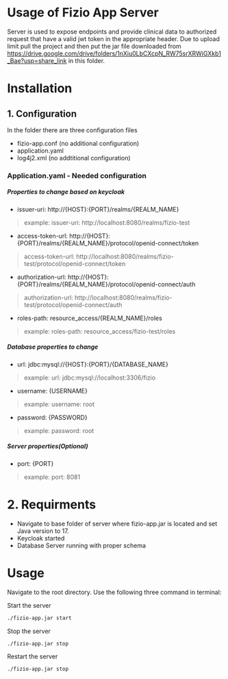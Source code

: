 # Usage of Fizio App Server
Server is used to expose endpoints and provide clinical data to authorized request that have a valid jwt token in the appropriate header.
Due to upload limit pull the project and then put the jar file downloaded from <https://drive.google.com/drive/folders/1nXiu0LbCXcpN_RW75srXRWiGXkb1_Bae?usp=share_link> in this folder.
# Installation

## 1. Configuration
In the folder there are three configuration files

- fizio-app.conf (no additional configuration)
- application.yaml
- log4j2.xml (no addtitional configuration)

### Application.yaml - Needed configuration
##### Properties to change based on keycloak
- issuer-uri: http://{HOST}:{PORT}/realms/{REALM_NAME}
> example: issuer-uri: http://localhost:8080/realms/fizio-test

- access-token-url: http://{HOST}:{PORT}/realms/{REALM_NAME}/protocol/openid-connect/token
> access-token-url: http://localhost:8080/realms/fizio-test/protocol/openid-connect/token

- authorization-url: http://{HOST}:{PORT}/realms/{REALM_NAME}/protocol/openid-connect/auth
> authorization-url: http://localhost:8080/realms/fizio-test/protocol/openid-connect/auth

- roles-path: resource_access/{REALM_NAME}/roles
> example: roles-path: resource_access/fizio-test/roles

##### Database properties to change
- url: jdbc:mysql://{HOST}:{PORT}/{DATABASE_NAME}
> example: url: jdbc:mysql://localhost:3306/fizio
- username: {USERNAME}
> example: username: root
- password: {PASSWORD}
> example: password: root

##### Server properties(Optional)
- port: {PORT}
> example: port: 8081

# 2. Requirments
- Navigate to base folder of server where fizio-app.jar is located and set Java version to 17.
- Keycloak started
- Database Server running with proper schema

# Usage
Navigate to the root directory.
Use the following three command in terminal:

Start the server
```sh
./fizio-app.jar start
```

Stop the server
```sh
./fizio-app.jar stop
```

Restart the server
```sh
./fizio-app.jar stop
```

